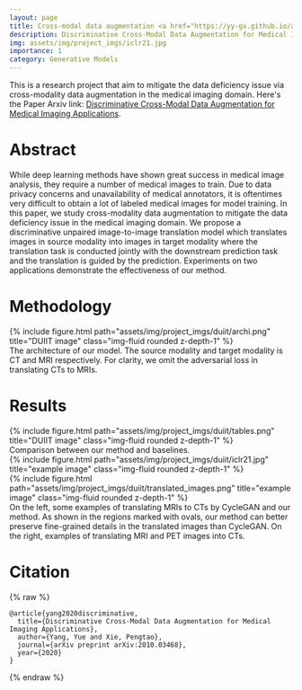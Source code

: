 ```yaml
---
layout: page
title: Cross-modal data augmentation <a href="https://yy-gx.github.io/assets/pdf/Arxiv(ICLR-sub).pdf" target="_blank" rel="noopener noreferrer" class="float-right"><i class="fas fa-file-pdf"></i></a>
description: Discriminative Cross-Modal Data Augmentation for Medical Imaging Applications
img: assets/img/project_imgs/iclr21.jpg
importance: 1
category: Generative Models
---
```



This is a research project that aim to mitigate the data deficiency issue via cross-modality data augmentation in the medical imaging domain. Here's the Paper Arxiv link: [Discriminative Cross-Modal Data Augmentation for Medical Imaging Applications](https://arxiv.org/pdf/2010.03468.pdf). 

<!-- [PDF](assets/pdf/example_pdf.pdf) -->

# Abstract
While deep learning methods have shown great success in medical image analysis, they require a number of medical images to train. Due to data privacy concerns and unavailability of medical annotators, it is oftentimes very difficult to obtain a lot of labeled medical images for model training. In this paper, we study cross-modality data augmentation to mitigate the data deficiency issue in the medical imaging domain. We propose a discriminative unpaired image-to-image translation model which translates images in source modality into images in target modality where the translation task is conducted jointly with the downstream prediction task and the translation is guided by the prediction. Experiments on two applications demonstrate the effectiveness of our method. 


# Methodology
<div class="row">
    <div class="col-sm mt-3 mt-md-0">
        {% include figure.html path="assets/img/project_imgs/duiit/archi.png" title="DUIIT image" class="img-fluid rounded z-depth-1" %}
    </div>
</div>
<div class="caption">
    The architecture of our model. The source modality and target modality is CT and MRI respectively. For clarity, we omit the adversarial loss in translating CTs to MRIs.
</div>


# Results
<div class="row">
    <div class="col-sm mt-3 mt-md-0">
        {% include figure.html path="assets/img/project_imgs/duiit/tables.png" title="DUIIT image" class="img-fluid rounded z-depth-1" %}
    </div>
</div>
<div class="caption">
    Comparison between our method and baselines.
</div>

<div class="row justify-content-sm-center">
    <div class="col-sm-6 mt-3 mt-md-0">
        {% include figure.html path="assets/img/project_imgs/duiit/iclr21.jpg" title="example image" class="img-fluid rounded z-depth-1" %}
    </div>
    <div class="col-sm-4 mt-3 mt-md-0">
        {% include figure.html path="assets/img/project_imgs/duiit/translated_images.png" title="example image" class="img-fluid rounded z-depth-1" %}
    </div>
</div>
<div class="caption">
    On the left, some examples of translating MRIs to CTs by CycleGAN and our method. As shown in the regions marked with ovals, our method can better preserve fine-grained details in the translated images than CycleGAN. On the right, examples of translating MRI and PET images into CTs.
</div>

# Citation

{% raw %}
```
@article{yang2020discriminative,
  title={Discriminative Cross-Modal Data Augmentation for Medical Imaging Applications},
  author={Yang, Yue and Xie, Pengtao},
  journal={arXiv preprint arXiv:2010.03468},
  year={2020}
}
```
{% endraw %}





